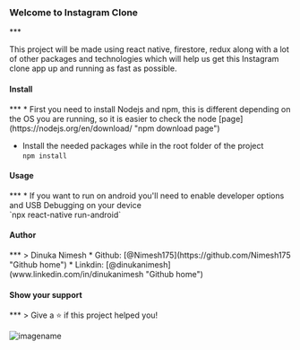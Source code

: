 <h3>Welcome to Instagram Clone</h3>
***

This project will be made using react native, firestore, redux along with a lot of
 other packages and technologies which will help us get this Instagram clone app up and running as fast as possible.





<h4>Install</h4>
***
* First you need to install Nodejs and npm, this is different depending on the OS you are running, so it is easier to check
 the node [page](https://nodejs.org/en/download/ "npm download page")


* Install the needed packages while in the root folder of the project<br/>
    `npm install`



<h4>Usage</h4>
***
* If you want to run on android you'll need to enable developer options and USB Debugging on your device<br/>
    `npx react-native run-android`
    
    
<h4>Author</h4>
***
 > Dinuka Nimesh
* Github: [@Nimesh175](https://github.com/Nimesh175 "Github home")
* Linkdin: [@dinukanimesh](www.linkedin.com/in/dinukanimesh "Github home")

<h4> Show your support</h4>
***
 > Give a ⭐ if this project helped you!

![imagename](https://images.immediate.co.uk/production/volatile/sites/4/2018/12/GettyImages-918529586-35c7227.jpg?quality=90&crop=61px%2C468px%2C7710px%2C3317px&resize=960%2C408)



